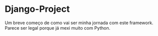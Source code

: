 # Django-Project
Um breve começo de como vai ser minha jornada com este framework. Parece ser legal porque já mexi muito com Python.

